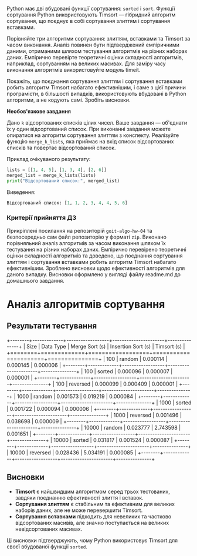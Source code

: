 Python має дві вбудовані функції сортування: `sorted` і `sort`. Функції сортування Python використовують Timsort — гібридний алгоритм сортування, що поєднує в собі сортування злиттям і сортування вставками.

Порівняйте три алгоритми сортування: злиттям, вставками та Timsort за часом виконання. Аналіз повинен бути підтверджений емпіричними даними, отриманими шляхом тестування алгоритмів на різних наборах даних. Емпірично перевірте теоретичні оцінки складності алгоритмів, наприклад, сортуванням на великих масивах. Для заміру часу виконання алгоритмів використовуйте модуль timeit.

Покажіть, що поєднання сортування злиттям і сортування вставками робить алгоритм Timsort набагато ефективнішим, і саме з цієї причини програмісти, в більшості випадків, використовують вбудовані в Python алгоритми, а не кодують самі. Зробіть висновки.

**Необов'язкове завдання**

Дано `k` відсортованих списків цілих чисел. Ваше завдання — об'єднати їх у один відсортований список. При виконанні завдання можете опиратися на алгоритм сортування злиттям з конспекту. Реалізуйте функцію `merge_k_lists`, яка приймає на вхід список відсортованих списків та повертає відсортований список.

Приклад очікуваного результату:

```Python
lists = [[1, 4, 5], [1, 3, 4], [2, 6]]
merged_list = merge_k_lists(lists)
print("Відсортований список:", merged_list)
```

Виведення:

```Python
Відсортований список: [1, 1, 2, 3, 4, 4, 5, 6]
```

### Критерії прийняття ДЗ

Прикріплені посилання на репозиторій `goit-algo-hw-04` та безпосередньо сам файл репозиторію у форматі `zip`.
Виконано порівняльний аналіз алгоритмів за часом виконання шляхом їх тестування на різних наборах даних.
Емпірично перевірено теоретичні оцінки складності алгоритмів та доведено, що поєднання сортування злиттям і сортування вставками робить алгоритм Timsort набагато ефективнішим.
Зроблено висновки щодо ефективності алгоритмів для даного випадку. Висновки оформлено у вигляді файлу readme.md до домашнього завдання.

# Аналіз алгоритмів сортування

## Результати тестування

+--------+-------------+------------------+----------------------+---------------+
| Size | Data Type | Merge Sort (s) | Insertion Sort (s) | Timsort (s) |
+========+=============+==================+======================+===============+
| 100 | random | 0.000114 | 0.000145 | 0.000006 |
+--------+-------------+------------------+----------------------+---------------+
| 100 | sorted | 0.000096 | 0.000007 | 0.000001 |
+--------+-------------+------------------+----------------------+---------------+
| 100 | reversed | 0.000099 | 0.000409 | 0.000001 |
+--------+-------------+------------------+----------------------+---------------+
| 1000 | random | 0.001573 | 0.019219 | 0.000084 |
+--------+-------------+------------------+----------------------+---------------+
| 1000 | sorted | 0.001722 | 0.000094 | 0.000006 |
+--------+-------------+------------------+----------------------+---------------+
| 1000 | reversed | 0.001496 | 0.038698 | 0.000009 |
+--------+-------------+------------------+----------------------+---------------+
| 10000 | random | 0.023777 | 2.743598 | 0.001651 |
+--------+-------------+------------------+----------------------+---------------+
| 10000 | sorted | 0.031817 | 0.001524 | 0.000087 |
+--------+-------------+------------------+----------------------+---------------+
| 10000 | reversed | 0.028436 | 5.034191 | 0.000085 |
+--------+-------------+------------------+----------------------+---------------+

## Висновки

- **Timsort** є найшвидшим алгоритмом серед трьох тестованих, завдяки поєднанню ефективності злиття і вставок.
- **Сортування злиттям** є стабільним та ефективним для великих наборів даних, але не може перевершити Timsort.
- **Сортування вставками** підходить для невеликих та частково відсортованих масивів, але значно поступається на великих невідсортованих масивах.

Ці висновки підтверджують, чому Python використовує Timsort для своєї вбудованої функції `sorted`.
